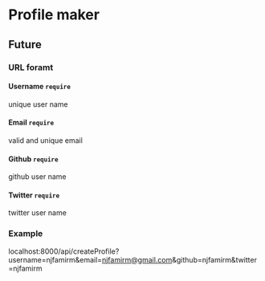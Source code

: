 # Profile maker

## Future

### URL foramt

#### Username `require`

unique user name

<!-- if not unique returned error code -->

#### Email `require`

valid and unique email

<!-- if not valid returned error code -->
<!-- if not unique returned error code -->

#### Github `require`

github user name

<!-- if not valid returned error code -->
<!-- if not unique returned error code -->

#### Twitter `require`

twitter user name

<!-- if not valid returned error code -->
<!-- if not unique returned error code -->

### Example

localhost:8000/api/createProfile?username=njfamirm&email=njfamirm@gmail.com&github=njfamirm&twitter=njfamirm
